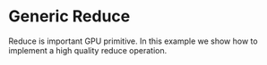# Generic Reduce

Reduce is important GPU primitive. In this example we show how to implement a high quality reduce operation. 


